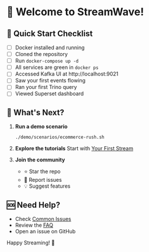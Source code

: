 # 🎉 Welcome to StreamWave!

## 🏃 Quick Start Checklist

- [ ] Docker installed and running
- [ ] Cloned the repository
- [ ] Run `docker-compose up -d`
- [ ] All services are green in `docker ps`
- [ ] Accessed Kafka UI at http://localhost:9021
- [ ] Saw your first events flowing
- [ ] Ran your first Trino query
- [ ] Viewed Superset dashboard

## 🎯 What's Next?

1. **Run a demo scenario**
   ```bash
   ./demo/scenarios/ecommerce-rush.sh
   ```

2. **Explore the tutorials**
   Start with [Your First Stream](../docs/tutorials/01-first-stream.md)

3. **Join the community**
   - ⭐ Star the repo
   - 🐛 Report issues
   - 💡 Suggest features

## 🆘 Need Help?

- Check [Common Issues](../docs/troubleshooting/common-issues.md)
- Review the [FAQ](../docs/troubleshooting/faq.md)
- Open an issue on GitHub

Happy Streaming! 🌊
